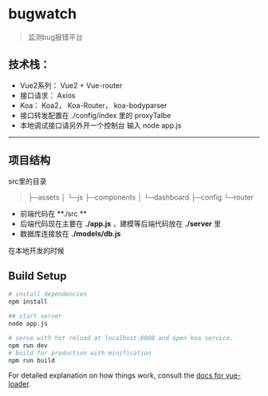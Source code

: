 # bugwatch

> 监测bug报错平台
## 技术栈：
- Vue2系列： Vue2 + Vue-router
- 接口请求： Axios
- Koa： Koa2， Koa-Router， koa-bodyparser
- 接口转发配置在 ./config/index 里的 proxyTalbe
- 本地调试接口请另外开一个控制台 输入 node app.js

-----
## 项目结构
src里的目录
>  ├─assets
	│  └─js
	├─components
	│  └─dashboard
	├─config
	└─router
	
- 前端代码在 **./src **
- 后端代码现在主要在 **./app.js** ，建模等后端代码放在 **./server** 里
- 数据库连接放在 **./models/db.js**


在本地开发的时候

## Build Setup

``` bash
# install dependencies
npm install

## start server
node app.js

# serve with hot reload at localhost:8080 and open koa service.
npm run dev
# build for production with minification
npm run build
```

For detailed explanation on how things work, consult the [docs for vue-loader](http://vuejs.github.io/vue-loader).
